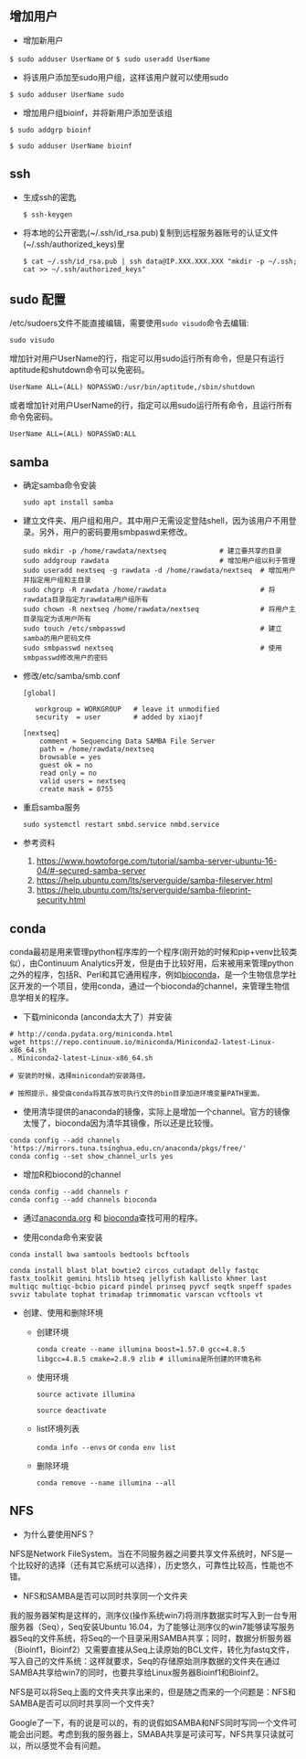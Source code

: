 ## 增加用户

   * 增加新用户

   `$ sudo adduser UserName` or `$ sudo useradd UserName`

   * 将该用户添加至sudo用户组，这样该用户就可以使用sudo

   `$ sudo adduser UserName sudo`
 
   * 增加用户组bioinf，并将新用户添加至该组

   `$ sudo addgrp bioinf`

   `$ sudo adduser UserName bioinf`

## ssh

   * 生成ssh的密匙

     `$ ssh-keygen`

   * 将本地的公开密匙(~/.ssh/id_rsa.pub)复制到远程服务器账号的认证文件(~/.ssh/authorized_keys)里

     `$ cat ~/.ssh/id_rsa.pub | ssh data@IP.XXX.XXX.XXX "mkdir -p ~/.ssh; cat >> ~/.ssh/authorized_keys"`

## sudo 配置 

   /etc/sudoers文件不能直接编辑，需要使用`sudo visudo`命令去编辑:

   `sudo visudo `

   增加针对用户UserName的行，指定可以用sudo运行所有命令，但是只有运行aptitude和shutdown命令可以免密码。

   `UserName ALL=(ALL) NOPASSWD:/usr/bin/aptitude,/sbin/shutdown`

   或者增加针对用户UserName的行，指定可以用sudo运行所有命令，且运行所有命令免密码。

   `UserName ALL=(ALL) NOPASSWD:ALL`


## samba

   * 确定samba命令安装

     `sudo apt install samba`

   * 建立文件夹、用户组和用户。其中用户无需设定登陆shell，因为该用户不用登录。另外，用户的密码要用smbpaswd来修改。

     ```
     sudo mkdir -p /home/rawdata/nextseq             # 建立要共享的目录
     sudo addgroup rawdata                           # 增加用户组以利于管理
     sudo useradd nextseq -g rawdata -d /home/rawdata/nextseq  # 增加用户并指定用户组和主目录
     sudo chgrp -R rawdata /home/rawdata                       # 将rawdata目录指定为rawdata用户组所有
     sudo chown -R nextseq /home/rawdata/nextseq               # 将用户主目录指定为该用户所有
     sudo touch /etc/smbpasswd                                 # 建立samba的用户密码文件
     sudo smbpasswd nextseq                                    # 使用smbpasswd修改用户的密码
     ```

   * 修改/etc/samba/smb.conf

     ```
     [global]

        workgroup = WORKGROUP   # leave it unmodified
        security  = user        # added by xiaojf

     [nextseq]
         comment = Sequencing Data SAMBA File Server
         path = /home/rawdata/nextseq
         browsable = yes
         guest ok = no
         read only = no
         valid users = nextseq
         create mask = 0755
     ```

   * 重启samba服务

     `sudo systemctl restart smbd.service nmbd.service`

   * 参考资料

     1. https://www.howtoforge.com/tutorial/samba-server-ubuntu-16-04/#-secured-samba-server
     2. https://help.ubuntu.com/lts/serverguide/samba-fileserver.html
     3. https://help.ubuntu.com/lts/serverguide/samba-fileprint-security.html

## conda

   conda最初是用来管理python程序库的一个程序(刚开始的时候和pip+venv比较类似），由Continuum Analytics开发，但是由于比较好用，后来被用来管理python之外的程序，包括R、Perl和其它通用程序，例如[bioconda](https://bioconda.github.io)，是一个生物信息学社区开发的一个项目，使用conda，通过一个bioconda的channel，来管理生物信息学相关的程序。

   * 下载miniconda (anconda太大了）并安装
 
   ```
   # http://conda.pydata.org/miniconda.html
   wget https://repo.continuum.io/miniconda/Miniconda2-latest-Linux-x86_64.sh
   . Miniconda2-latest-Linux-x86_64.sh
 
   # 安装的时候，选择miniconda的安装路径。
 
   # 按照提示，接受由conda将其存放可执行文件的bin目录加进环境变量PATH里面。
   ```
   
   * 使用清华提供的anaconda的镜像，实际上是增加一个channel。官方的镜像太慢了，bioconda因为清华其镜像，所以还是比较慢。
 
   ```
   conda config --add channels 'https://mirrors.tuna.tsinghua.edu.cn/anaconda/pkgs/free/' 
   conda config --set show_channel_urls yes 
   ```
   
   * 增加R和biocond的channel
   ```
   conda config --add channels r 
   conda config --add channels bioconda 
   ```
   
   * 通过[anaconda.org](https://anaconda.org) 和 [bioconda](https://bioconda.github.io)查找可用的程序。
   
   * 使用conda命令来安装
 
   `conda install bwa samtools bedtools bcftools`

   `conda install blast blat bowtie2 circos cutadapt delly fastqc fastx_toolkit gemini htslib htseq jellyfish kallisto khmer last multiqc multiqc-bcbio picard pindel prinseq pyvcf seqtk snpeff spades svviz tabulate tophat trimadap trimmomatic varscan vcftools vt `
   
   * 创建、使用和删除环境
 
     * 创建环境
 
       `conda create --name illumina boost=1.57.0 gcc=4.8.5 libgcc=4.8.5 cmake=2.8.9 zlib # illumina是所创建的环境名称`
 
     * 使用环境
 
       `source activate illumina`
 
       `source deactivate`
 
     * list环境列表
 
       `conda info --envs` or `conda env list`
 
     * 删除环境
 
       `conda remove --name illumina --all`


## NFS

   * 为什么要使用NFS？
 
   NFS是Network FileSystem。当在不同服务器之间要共享文件系统时，NFS是一个比较好的选择（还有其它系统可以选择），历史悠久，可靠性比较高，性能也不错。
 
   * NFS和SAMBA是否可以同时共享同一个文件夹
 
   我的服务器架构是这样的，测序仪(操作系统win7)将测序数据实时写入到一台专用服务器（Seq），Seq安装Ubuntu 16.04，为了能够让测序仪的win7能够读写服务器Seq的文件系统，将Seq的一个目录采用SAMBA共享；同时，数据分析服务器（Bioinf1，Bioinf2）又需要直接从Seq上读原始的BCL文件，转化为fastq文件，写入自己的文件系统：这样就要求，Seq的存储原始测序数据的文件夹在通过SAMBA共享给win7的同时，也要共享给Linux服务器Bioinf1和Bioinf2。
 
   NFS是可以将Seq上面的文件夹共享出来的，但是随之而来的一个问题是：NFS和SAMBA是否可以同时共享同一个文件夹?
 
   Google了一下，有的说是可以的，有的说假如SAMBA和NFS同时写同一个文件可能会出问题。考虑到我的服务器上，SMABA共享是可读可写，NFS共享只读就可以，所以感觉不会有问题。

